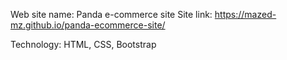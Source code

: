 Web site name: Panda e-commerce site
Site link: https://mazed-mz.github.io/panda-ecommerce-site/

Technology: HTML, CSS, Bootstrap
